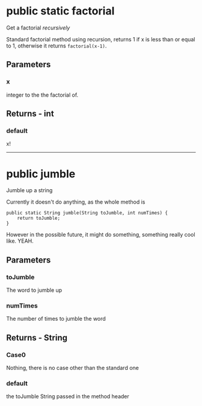 # public static factorial

Get a factorial *recursively*

Standard factorial method using recursion, returns 1 if x is less than
or equal to 1, otherwise it returns `factorial(x-1)`.

## Parameters

### x 

integer to the the factorial of.
		

## Returns - int
### default 

x!
		

-----
# public jumble

Jumble up a string

Currently it doesn't do anything, as the whole method is

	public static String jumble(String toJumble, int numTimes) {
		return toJumble;
	}

However in the possible future, it might do something, something
really cool like. YEAH.

## Parameters

### toJumble

The word to jumble up

### numTimes

The number of times to jumble the word
		

## Returns - String
### Case0 	

Nothing, there is no case other than the standard one
		
### default 	

the toJumble String passed in the method header
